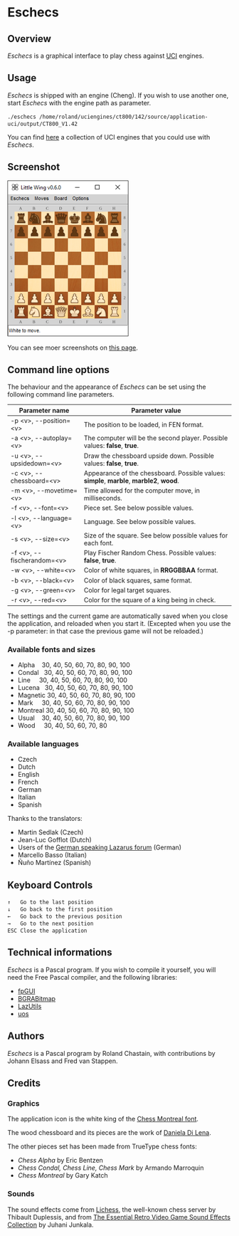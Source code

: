 
# Eschecs

## Overview

*Eschecs* is a graphical interface to play chess against [UCI](http://www.shredderchess.com/chess-info/features/uci-universal-chess-interface.html) engines.

## Usage

*Eschecs* is shipped with an engine (Cheng). If you wish to use another one, start *Eschecs* with the engine path as parameter.

```
./eschecs /home/roland/uciengines/ct800/142/source/application-uci/output/CT800_V1.42
```

You can find [here](https://github.com/rchastain/eschecs/blob/master/ENGINES.md) a collection of UCI engines that you could use with *Eschecs*.

## Screenshot

![alt text](images/screenshots/eschecs500f.png)

You can see moer screenshots on [this page](https://github.com/rchastain/eschecs/blob/master/images/screenshots/README.md).

## Command line options

The behaviour and the appearance of *Eschecs* can be set using the following command line parameters.

| Parameter name | Parameter value |
| --- | --- |
| -p \<v\>, --position=\<v\> | The position to be loaded, in FEN format. |
| -a \<v\>, --autoplay=\<v\> | The computer will be the second player. Possible values: **false**, **true**. |
| -u \<v\>, --upsidedown=\<v\> | Draw the chessboard upside down. Possible values: **false**, **true**. |
| -c \<v\>, --chessboard=\<v\> | Appearance of the chessboard. Possible values: **simple**, **marble**, **marble2**, **wood**. |
| -m \<v\>, --movetime=\<v\> | Time allowed for the computer move, in milliseconds. |
| -f \<v\>, --font=\<v\> | Piece set. See below possible values. |
| -l \<v\>, --language=\<v\> | Language. See below possible values. |
| -s \<v\>, --size=\<v\> | Size of the square. See below possible values for each font. |
| -f \<v\>, --fischerandom=\<v\> | Play Fischer Random Chess. Possible values: **false**, **true**. |
| -w \<v\>, --white=\<v\> | Color of white squares, in **RRGGBBAA** format. |
| -b \<v\>, --black=\<v\> | Color of black squares, same format. |
| -g \<v\>, --green=\<v\> | Color for legal target squares. |
| -r \<v\>, --red=\<v\> | Color for the square of a king being in check. |

The settings and the current game are automatically saved when you close the application, and reloaded when you start it. (Excepted when you use the -p parameter: in that case the previous game will not be reloaded.)

### Available fonts and sizes

* Alpha&nbsp;&nbsp;&nbsp;&nbsp;30, 40, 50, 60, 70, 80, 90, 100
* Condal&nbsp;&nbsp;&nbsp;30, 40, 50, 60, 70, 80, 90, 100
* Line&nbsp;&nbsp;&nbsp;&nbsp;&nbsp;30, 40, 50, 60, 70, 80, 90, 100
* Lucena&nbsp;&nbsp;&nbsp;30, 40, 50, 60, 70, 80, 90, 100
* Magnetic&nbsp;30, 40, 50, 60, 70, 80, 90, 100
* Mark&nbsp;&nbsp;&nbsp;&nbsp;&nbsp;30, 40, 50, 60, 70, 80, 90, 100
* Montreal&nbsp;30, 40, 50, 60, 70, 80, 90, 100
* Usual&nbsp;&nbsp;&nbsp;&nbsp;30, 40, 50, 60, 70, 80, 90, 100
* Wood&nbsp;&nbsp;&nbsp;&nbsp;&nbsp;30, 40, 50, 60, 70, 80

### Available languages

* Czech
* Dutch
* English
* French
* German
* Italian
* Spanish

Thanks to the translators:

* Martin Sedlak (Czech)
* Jean-Luc Gofflot (Dutch)
* Users of the [German speaking Lazarus forum](https://www.lazarusforum.de/index.php) (German)
* Marcello Basso (Italian)
* Ñuño Martínez (Spanish)

## Keyboard Controls

    ↑   Go to the last position
    ↓   Go back to the first position
    ←   Go back to the previous position
    →   Go to the next position
    ESC Close the application

## Technical informations

*Eschecs* is a Pascal program. If you wish to compile it yourself, you will need the Free Pascal compiler, and the following libraries:

* [fpGUI](https://github.com/graemeg/fpGUI)
* [BGRABitmap](https://github.com/bgrabitmap/bgrabitmap)
* [LazUtils](https://sourceforge.net/projects/lazarus/)
* [uos](https://github.com/fredvs/uos)

## Authors

*Eschecs* is a Pascal program by Roland Chastain, with contributions by Johann Elsass and Fred van Stappen.

## Credits

### Graphics

The application icon is the white king of the [Chess Montreal font](http://alcor.concordia.ca/~gpkatch/montreal_font.html).

The wood chessboard and its pieces are the work of [Daniela Di Lena](https://dilena.de/chess-artwork-pieces-and-board-art-assets).

The other pieces set has been made from TrueType chess fonts:

* *Chess Alpha* by Eric Bentzen
* *Chess Condal, Chess Line, Chess Mark* by Armando Marroquin
* *Chess Montreal* by Gary Katch

### Sounds

The sound effects come from [Lichess][1], the well-known chess server by Thibault Duplessis, and from [The Essential Retro Video Game Sound Effects Collection][2] by Juhani Junkala.

[1]: https://github.com/ornicar/lila/tree/master/public/sound
[2]: https://opengameart.org/content/512-sound-effects-8-bit-style
